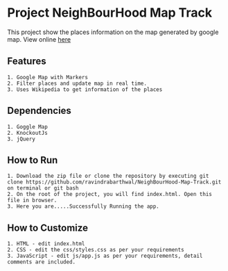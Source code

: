 # Project NeighBourHood Map Track
This project show the places information on the map generated by google map. View online [here](ravindrabarthwal.github.io/NeighBourHood-Map-Track)

## Features
	1. Google Map with Markers
	2. Filter places and update map in real time.
	3. Uses Wikipedia to get information of the places

## Dependencies

	1. Goggle Map
	2. KnockoutJs
	3. jQuery

## How to Run
	1. Download the zip file or clone the repository by executing git clone https://github.com/ravindrabarthwal/NeighBourHood-Map-Track.git on terminal or git bash
	2. On the root of the project, you will find index.html. Open this file in browser.
	3. Here you are.....Successfully Running the app.

## How to Customize
	1. HTML - edit index.html
	2. CSS - edit the css/styles.css as per your requirements
	3. JavaScript - edit js/app.js as per your requirements, detail comments are included.